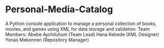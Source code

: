 # Personal-Media-Catalog
A Python console application to manage a personal collection of books, movies, and games using XML for data storage and validation.
Team Members:
Abebe Aychiluhum (Team Lead)
Hana Kebede (XML Designer)
Yonas Mekonnen (Repository Manager)
